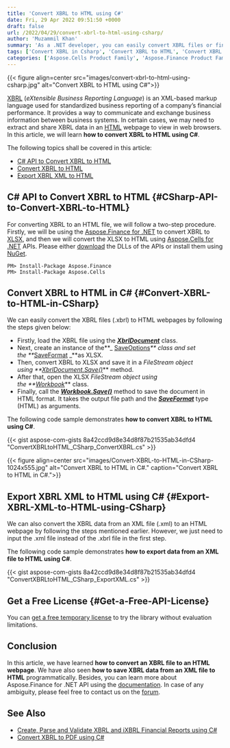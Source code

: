 ```yaml
---
title: 'Convert XBRL to HTML using C#'
date: Fri, 29 Apr 2022 09:51:50 +0000
draft: false
url: /2022/04/29/convert-xbrl-to-html-using-csharp/
author: 'Muzammil Khan'
summary: 'As a .NET developer, you can easily convert XBRL files or financial data from XML files to HTML webpages programmatically. In this article, you will learn **how to convert XBRL to HTML using C#**.'
tags: ['Convert XBRL in Csharp', 'Convert XBRL to HTML', 'Convert XBRL to HTML in C#', 'View XBRL in Browser C#', 'XBRL', 'XBRL to HTML', 'XBRL to HTML in C#', 'XBRL to XLSX']
categories: ['Aspose.Cells Product Family', 'Aspose.Finance Product Family']
---
```




{{< figure align=center src="images/convert-xbrl-to-html-using-csharp.jpg" alt="Convert XBRL to HTML using C#">}}


[XBRL][1] (_eXtensible Business Reporting Language_) is an XML-based markup language used for standardized business reporting of a company’s financial performance. It provides a way to communicate and exchange business information between business systems. In certain cases, we may need to extract and share XBRL data in an [HTML][2] webpage to view in web browsers. In this article, we will learn **how to convert XBRL to HTML using C#**.

The following topics shall be covered in this article:

*   [C# API to Convert XBRL to HTML][3]
*   [Convert XBRL to HTML][4]
*   [Export XBRL XML to HTML][5]

## C# API to Convert XBRL to HTML {#CSharp-API-to-Convert-XBRL-to-HTML}

For converting XBRL to an HTML file, we will follow a two-step procedure. Firstly, we will be using the [Aspose.Finance for .NET][6] to convert XBRL to [XLSX][7], and then we will convert the XLSX to HTML using [Aspose.Cells for .NET][8] APIs. Please either [download][9] the DLLs of the APIs or install them using [NuGet][10].

```
PM> Install-Package Aspose.Finance
PM> Install-Package Aspose.Cells
```

## Convert XBRL to HTML in C# {#Convert-XBRL-to-HTML-in-CSharp}

We can easily convert the XBRL files (.xbrl) to HTML webpages by following the steps given below:

*   Firstly, load the XBRL file using the **_[XbrlDocument][11]_** class.
*   Next, create an instance of the**_ [SaveOptions][12]_** class and set the **_[SaveFormat][13] _**as XLSX.
*   Then, convert XBRL to XLSX and save it in a _FileStream _object using **_[XbrlDocument.Save()][14]_** method.
*   After that, open the XLSX _FileStream _object using the **_[Workbook][15]_** class.
*   Finally, call the **_[Workbook.Save()][16]_** method to save the document in HTML format. It takes the output file path and the [**_SaveFormat_**][17] type (HTML) as arguments.

The following code sample demonstrates **how to convert XBRL to HTML using C#**.

{{< gist aspose-com-gists 8a42ccd9d8e34d8f87b21535ab34dfd4 "ConvertXBRLtoHTML_CSharp_ConvertXBRL.cs" >}}



{{< figure align=center src="images/Convert-XBRL-to-HTML-in-CSharp-1024x555.jpg" alt="Convert XBRL to HTML in C#." caption="Convert XBRL to HTML in C#.">}}


## **Export XBRL XML to HTML using C#** {#Export-XBRL-XML-to-HTML-using-CSharp}

We can also convert the XBRL data from an XML file (.xml) to an HTML webpage by following the steps mentioned earlier. However, we just need to input the .xml file instead of the .xbrl file in the first step.

The following code sample demonstrates **how to export data from an XML file to HTML using C#**.

{{< gist aspose-com-gists 8a42ccd9d8e34d8f87b21535ab34dfd4 "ConvertXBRLtoHTML_CSharp_ExportXML.cs" >}}

## Get a Free License {#Get-a-Free-API-License}

You can [get a free temporary license][18] to try the library without evaluation limitations.

## Conclusion

In this article, we have learned **how to convert an XBRL file to an HTML webpage**. We have also seen **how to save XBRL data from an XML file to HTML** programmatically. Besides, you can learn more about Aspose.Finance for .NET API using the [documentation][19]. In case of any ambiguity, please feel free to contact us on the [forum][20].

## See Also

*   [Create, Parse and Validate XBRL and iXBRL Financial Reports using C#][21]
*   [Convert XBRL to PDF using C#][22]




[1]: https://docs.fileformat.com/finance/xbrl/
[2]: https://docs.fileformat.com/web/html/
[3]: #CSharp-API-to-Convert-XBRL-to-HTML
[4]: #Convert-XBRL-to-HTML-in-CSharp
[5]: #Export-XBRL-XML-to-HTML-using-CSharp
[6]: https://products.aspose.com/finance/net
[7]: https://docs.fileformat.com/spreadsheet/xlsx/
[8]: https://products.aspose.com/cells/net
[9]: https://downloads.aspose.com/
[10]: https://www.nuget.org/packages/Aspose.Finance/
[11]: https://apireference.aspose.com/finance/net/aspose.finance.xbrl/xbrldocument
[12]: https://apireference.aspose.com/finance/net/aspose.finance.xbrl/saveoptions
[13]: https://apireference.aspose.com/finance/net/aspose.finance.xbrl/saveformat
[14]: https://apireference.aspose.com/finance/net/aspose.finance.xbrl/xbrldocument/methods/save
[15]: https://apireference.aspose.com/cells/net/aspose.cells/workbook
[16]: https://apireference.aspose.com/cells/net/aspose.cells.workbook/save/methods/3
[17]: https://apireference.aspose.com/cells/net/aspose.cells/saveformat
[18]: https://purchase.aspose.com/temporary-license
[19]: https://docs.aspose.com/finance/net/
[20]: https://forum.aspose.com/c/finance/
[21]: https://blog.aspose.com/2020/04/29/create-xbrl-instances-and-parse-and-validate-xbrl-and-ixbrl-files-in-csharp-asp.net/
[22]: https://blog.aspose.com/2022/03/20/convert-xbrl-to-pdf-using-csharp/




